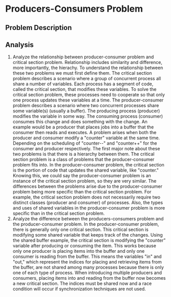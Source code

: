 # Producers-Consumers Problem
## Problem Description

## Analysis
1. Analyze the relationship between producer-consumer problem and critical section problem. Relationship includes similarity and difference, more importantly, the hierachy.
To understand the relationship between these two problems we must first define them. The critical section problem describes a scenario where a group of concurrent process all share a number of variables. Each process has a segment of code, called the critical section, that modifies these variables. To solve the critical section problem, these processes need to cooperate so that only one process updates these variables at a time. The producer-consumer problem describes a scenario where two concurrent processes share some variable(s) (usually a buffer). The producing process (producer) modifies the variable in some way. The consuming process (consumer) consumes this change and does something with the change. An example would be a producer that places jobs into a buffer that the consumer then reads and executes. A problem arises when both the producer and consumer modify a "counter" variable at the same time. Depending on the scheduling of "counter--" and "counter++" for the consumer and producer respectively.
The first major note about these two problems is that there is a hierarchy between them. The critical section problem is a class of problems that the producer-consumer problem fits into. In the producer-consumer problem, the critical section is the portion of code that updates the shared variable, like "counter." Knowing this, we could say the producer-consumer problem is an instance of the critical section problem, so they are very similar. The differences between the problems arise due to the producer-consumer problem being more specific than the critical section problem. For example, the critical section problem does not necessarily require two distinct classes (producer and consumer) of processes. Also, the types and uses of shared variables in the producer-consumer problem is more specific than in the critical section problem.
2. Analyze the difference between the producers-consumers problem and the producer-consumer problem.
In the producer-consumer problem, there is generally only one critical section. This critical section is modifying some shared variable that keeps track of the changes. Using the shared buffer example, the critical section is modifying the "counter" variable after producing or consuming the item. This works because only one producer is placing items into the buffer and only one consumer is reading from the buffer. This means the variables "in"  and "out," which represent the indices for placing and retrieving items from the buffer, are not shared among many processes because there is only one of each type of process. When introducing multiple producers and consumers, placing items into and reading from the buffer now becomes a new critical section. The indices must be shared now and a race condition will occur if synchronization techniques are not used. 
